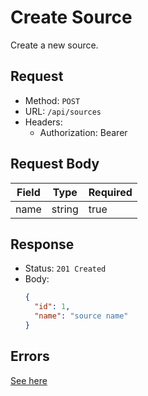 # Create Source
Create a new source.

## Request
- Method: `POST`
- URL: `/api/sources`
- Headers:
  - Authorization: Bearer

## Request Body
| Field | Type | Required |
| ----- | ---- | -------- |
| name | string | true |

## Response
- Status: `201 Created`
- Body:
  ```json
  {
    "id": 1,
    "name": "source name"
  }
  ```

## Errors
[See here](../../response/error.md)


